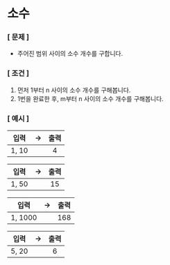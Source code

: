 # 소수

### [ 문제 ]

- 주어진 범위 사이의 소수 개수를 구합니다.

### [ 조건 ]

1. 먼저 1부터 n 사이의 소수 개수를 구해봅니다.
2. 1번을 완료한 후, m부터 n 사이의 소수 개수를 구해봅니다.

### [ 예시 ]

|입력|->|출력|
|:---:|---|:---:|
|1, 10||4|

|입력|->|출력|
|:---:|---|:---:|
|1, 50||15|

|입력|->|출력|
|:---:|---|:---:|
|1, 1000||168|

|입력|->|출력|
|:---:|---|:---:|
|5, 20||6|